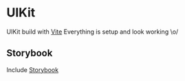 # UIKit

UIKit build with [Vite](https://vitejs.dev/)
Everything is setup and look working \o/

## Storybook

Include [Storybook](https://storybook.js.org/)